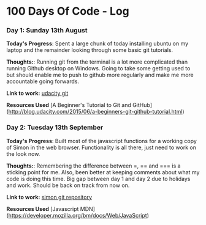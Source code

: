 # 100 Days Of Code - Log

### Day 1: Sunday 13th August
**Today's Progress**: Spent a large chunk of today installing ubuntu on my laptop and the remainder looking through some basic git tutorials.

**Thoughts:**: Running git from the terminal is a lot more complicated than running Github desktop on Windows. Going to take some getting used to but should enable me to push to github more regularly and make me more accountable going forwards.

**Link to work:** [udacity git](https://github.com/ccp92/udacitygit)

**Resources Used** [A Beginner's Tutorial to Git and GitHub] (http://blog.udacity.com/2015/06/a-beginners-git-github-tutorial.html)

### Day 2: Tuesday 13th September
**Today's Progress**: Built most of the javascript functions for a working copy of Simon in the web browser. Functionality is all there, just need to work on the look now.

**Thoughts:**: Remembering the difference between =, == and === is a sticking point for me. Also, been better at keeping comments about what my code is doing this time.
Big gap between day 1 and day 2 due to holidays and work.
Should be back on track from now on.

**Link to work:** [simon git repository](https://github.com/ccp92/simon/tree/sequence)

**Resources Used** [Javascript MDN] (https://developer.mozilla.org/bm/docs/Web/JavaScript)

